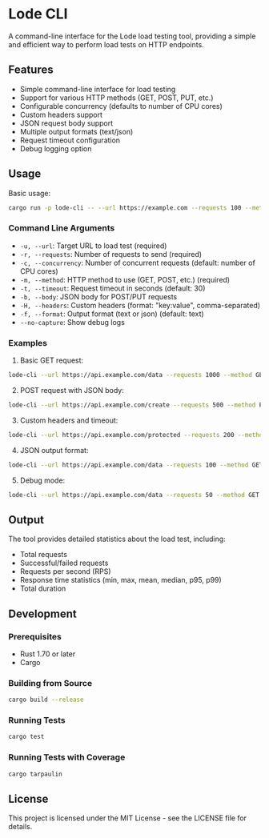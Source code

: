 # Lode CLI

A command-line interface for the Lode load testing tool, providing a simple and efficient way to perform load tests on
HTTP endpoints.

## Features

- Simple command-line interface for load testing
- Support for various HTTP methods (GET, POST, PUT, etc.)
- Configurable concurrency (defaults to number of CPU cores)
- Custom headers support
- JSON request body support
- Multiple output formats (text/json)
- Request timeout configuration
- Debug logging option

## Usage

Basic usage:

```bash
cargo run -p lode-cli -- --url https://example.com --requests 100 --method GET
```

### Command Line Arguments

- `-u, --url`: Target URL to load test (required)
- `-r, --requests`: Number of requests to send (required)
- `-c, --concurrency`: Number of concurrent requests (default: number of CPU cores)
- `-m, --method`: HTTP method to use (GET, POST, etc.) (required)
- `-t, --timeout`: Request timeout in seconds (default: 30)
- `-b, --body`: JSON body for POST/PUT requests
- `-H, --headers`: Custom headers (format: "key:value", comma-separated)
- `-f, --format`: Output format (text or json) (default: text)
- `--no-capture`: Show debug logs

### Examples

1. Basic GET request:

```bash
lode-cli --url https://api.example.com/data --requests 1000 --method GET
```

2. POST request with JSON body:

```bash
lode-cli --url https://api.example.com/create --requests 500 --method POST --body '{"name": "test", "value": 123}'
```

3. Custom headers and timeout:

```bash
lode-cli --url https://api.example.com/protected --requests 200 --method GET --headers "Authorization:Bearer token123,Content-Type:application/json" --timeout 60
```

4. JSON output format:

```bash
lode-cli --url https://api.example.com/data --requests 100 --method GET --format json
```

5. Debug mode:

```bash
lode-cli --url https://api.example.com/data --requests 50 --method GET --no-capture
```

## Output

The tool provides detailed statistics about the load test, including:

- Total requests
- Successful/failed requests
- Requests per second (RPS)
- Response time statistics (min, max, mean, median, p95, p99)
- Total duration

## Development

### Prerequisites

- Rust 1.70 or later
- Cargo

### Building from Source

```bash
cargo build --release
```

### Running Tests

```bash
cargo test
```

### Running Tests with Coverage

```bash
cargo tarpaulin
```

## License

This project is licensed under the MIT License - see the LICENSE file for details. 